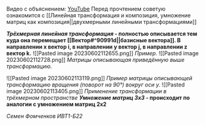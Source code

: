 Видео с объяснением: [YouTube](https://www.youtube.com/watch?v=pTx4L0Stizg&list=PLVjLpKXnAGLXPaS7FRBjd5yZeXwJxZil2&index=6)
Перед прочтением советую ознакомится с [[Линейная трансформация и композиция, умножение матриц как композиция||двухмерными линейными трансформациями]]

***Трёхмерная линейная трансформация* - полностью описывается тем куда она перемещает [[Вектор#^90991d||базисные вектора]]. В направлении x вектор i, в направлении y вектор j, в направлении z вектор k.**
![[Pasted image 20230602112655.png]]
*Пример.*
![[Pasted image 20230602112728.png]]
*Матрицы описывающая приведённую выше трансформацию.*

![[Pasted image 20230602113119.png]]
*Пример матрицы описывающей трансформацию вращения (поворот на 90°) вокруг оси y.*
![[Pasted image 20230602113405.png]]
*Применение трансформации в трёхмерном пространстве*
***Умножение матриц 3х3* - происходит по аналогии с умножением матриц 2x2**

*Семен Фомченков ИВТ1-Б22*